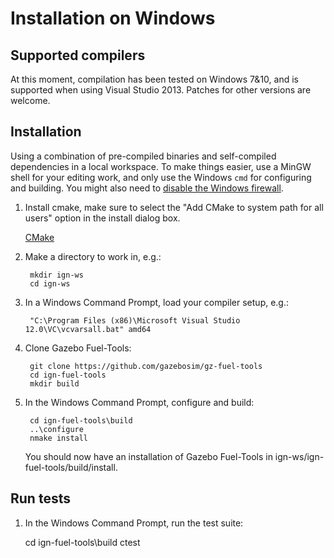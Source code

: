 # Installation on Windows

## Supported compilers

At this moment, compilation has been tested on Windows 7&10, and is supported
when using Visual Studio 2013. Patches for other versions are welcome.

## Installation

Using a combination of pre-compiled binaries and self-compiled dependencies in a
local workspace. To make things easier, use a MinGW shell for your editing work,
and only use the Windows `cmd` for configuring and building.  You might also
need to [disable the Windows firewall](http://windows.microsoft.com/en-us/windows/turn-windows-firewall-on-off#turn-windows-firewall-on-off=windows-7).

1. Install cmake, make sure to select the "Add CMake to system path for all users" option in the install dialog box.

    [CMake](https://cmake.org/download)

1. Make a directory to work in, e.g.:

        mkdir ign-ws
        cd ign-ws

1. In a Windows Command Prompt, load your compiler setup, e.g.:

        "C:\Program Files (x86)\Microsoft Visual Studio 12.0\VC\vcvarsall.bat" amd64

1. Clone Gazebo Fuel-Tools:

        git clone https://github.com/gazebosim/gz-fuel-tools
        cd ign-fuel-tools
        mkdir build

1. In the Windows Command Prompt, configure and build:

	    cd ign-fuel-tools\build
        ..\configure
        nmake install


    You should now have an installation of Gazebo Fuel-Tools in ign-ws/ign-fuel-tools/build/install.

## Run tests

1. In the Windows Command Prompt, run the test suite:

    cd ign-fuel-tools\build
    ctest
